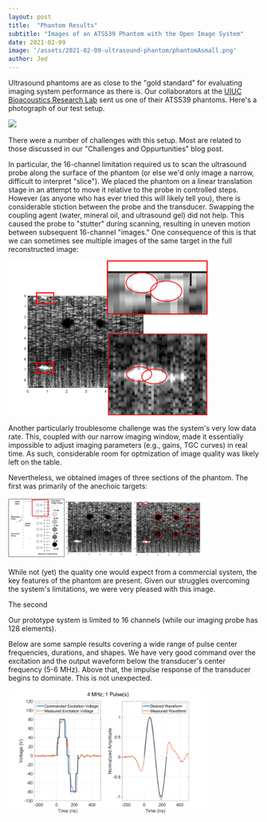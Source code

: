 ```yaml
---
layout: post
title:  "Phantom Results"
subtitle: "Images of an ATS539 Phantom with the Open Image System"
date: 2021-02-09
image: '/assets/2021-02-09-ultrasound-phantom/phantomAsmall.png'
author: Jed
---
```


Ultrasound phantoms are as close to the "gold standard" for evaluating imaging system performance as there is.  Our collaborators at the [UIUC Bioacoustics Research Lab](https://www.brl.uiuc.edu/) sent us one of their ATS539 phantoms.  Here's a photograph of our test setup.

<img src="\assets\2021-02-09-ultrasound-phantom/phantomSetup.png" style="width:400px;"/>

There were a number of challenges with this setup. Most are related to those discussed in our "Challenges and Oppurtunities" blog post. 

In particular, the 16-channel limitation required us to scan the ultrasound probe along the surface of the phantom (or else we'd only image a narrow, difficult to interpret "slice"). We placed the phantom on a linear translation stage in an attempt to move it relative to the probe in controlled steps. However (as anyone who has ever tried this will likely tell you), there is considerable stiction between the probe and the transducer. Swapping the coupling agent (water, mineral oil, and ultrasound gel) did not help. This caused the probe to "stutter" during scanning, resulting in uneven motion between subsequent 16-channel "images." One consequence of this is that we can sometimes see multiple images of the same target in the full reconstructed image:

<img src="\assets\2021-02-09-ultrasound-phantom/phantomAmisalign.png" style="width:400px;"/>

Another particularly troublesome challenge was the system's very low data rate. This, coupled with our narrow imaging window, made it essentially impossible to adjust imaging parameters (e.g., gains, TGC curves) in real time. As such, considerable room for optmization of image quality was likely left on the table. 

Nevertheless, we obtained images of three sections of the phantom. The first was primarily of the anechoic targets:

<img src="\assets\2021-02-09-ultrasound-phantom/phantomA.png" style="width:400px;"/>

While not (yet) the quality one would expect from a commercial system, the key features of the phantom are present. Given our struggles overcoming the system's limitations, we were very pleased with this image. 

The second 


Our prototype system is limited to 16 channels (while our imaging probe has 128 elements). 


Below are some sample results covering a wide range of pulse center frequencies, durations, and shapes. We have very good command over the excitation and the output waveform below the transducer's center frequency (5-6 MHz). Above that, the impulse response of the transducer begins to dominate. This is not unexpected.

<img src="\assets\2020-10-02-customized-waveforms/4 MHz; 1 Pulse(s).png" style="width:400px;"/>
